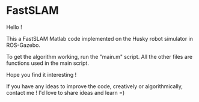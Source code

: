 # FastSLAM

Hello !

This a FastSLAM Matlab code implemented on the Husky robot simulator in ROS-Gazebo.

To get the algorithm working, run the "main.m" script. All the other files are functions used in the main script.

Hope you find it interesting !

If you have any ideas to improve the code, creatively or algorithmically, contact me ! I'd love to share ideas and learn =)

